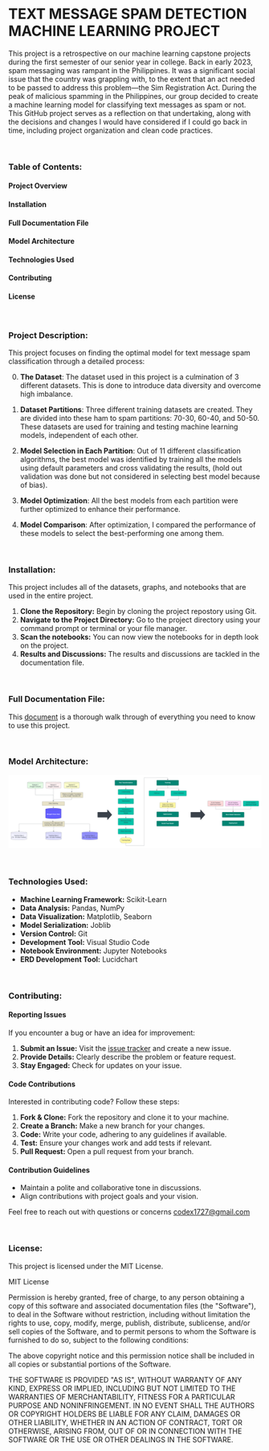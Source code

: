 # TEXT MESSAGE SPAM DETECTION MACHINE LEARNING PROJECT
This project is a retrospective on our machine learning capstone projects during the first semester of our senior year in college. Back in early 2023, spam messaging was rampant in the Philippines. It was a significant social issue that the country was grappling with, to the extent that an act needed to be passed to address this problem—the Sim Registration Act. During the peak of malicious spamming in the Philippines, our group decided to create a machine learning model for classifying text messages as spam or not. This GitHub project serves as a reflection on that undertaking, along with the decisions and changes I would have considered if I could go back in time, including project organization and clean code practices.

<br>

### Table of Contents:
#### Project Overview
#### Installation
#### Full Documentation File
#### Model Architecture
#### Technologies Used
#### Contributing
#### License

<br>

### Project Description:
This project focuses on finding the optimal model for text message spam classification through a detailed process:


0.  **The Dataset**: The dataset used in this project is a culmination of 3 different datasets. This is done to introduce data diversity and overcome high imbalance.

1. **Dataset Partitions**: Three different training datasets are created. They are divided into these ham to spam partitions: 70-30, 60-40, and 50-50. These datasets are used for training and testing machine learning models, independent of each other.

2. **Model Selection in Each Partition**: Out of 11 different classification algorithms, the best model was identified by training all the models using default parameters and cross validating the results, (hold out validation was done but not considered in selecting best model because of bias).

3. **Model Optimization**: All the best models from each partition were further optimized to enhance their performance.

4. **Model Comparison**: After optimization, I compared the performance of these models to select the best-performing one among them.

<br>

### Installation:
This project includes all of the datasets, graphs, and notebooks that are used in the entire project.

1. **Clone the Repository:** Begin by cloning the project repostory using Git.
2. **Navigate to the Project Directory:** Go to the project directory using your command prompt or terminal or your file manager.
3. **Scan the notebooks:** You can now view the notebooks for in depth look on the project.
4. **Results and Discussions:** The results and discussions are tackled in the documentation file. 

<br>

### Full Documentation File:
 
This [document](https://github.com/Dex-Astorga/ml-spam-detection/blob/main/project_documentation.pdf) is a thorough walk through of everything you need to know to use this project. 

<br>

### Model Architecture:

![Project Architecture](https://github.com/Dex-Astorga/ml-spam-detection/blob/main/project_diagram.png)

<br>

### Technologies Used:

- **Machine Learning Framework:** Scikit-Learn
- **Data Analysis:** Pandas, NumPy
- **Data Visualization:** Matplotlib, Seaborn
- **Model Serialization:** Joblib
- **Version Control:** Git
- **Development Tool:** Visual Studio Code
- **Notebook Environment:** Jupyter Notebooks
- **ERD Development Tool:** Lucidchart

<br>

### Contributing:

#### Reporting Issues

If you encounter a bug or have an idea for improvement:

1. **Submit an Issue:** Visit the [issue tracker](https://github.com/Dex-Astorga/ml-spam-detection/issues) and create a new issue.
2. **Provide Details:** Clearly describe the problem or feature request.
3. **Stay Engaged:** Check for updates on your issue.

#### Code Contributions

Interested in contributing code? Follow these steps:

1. **Fork & Clone:** Fork the repository and clone it to your machine.
2. **Create a Branch:** Make a new branch for your changes.
3. **Code:** Write your code, adhering to any guidelines if available.
4. **Test:** Ensure your changes work and add tests if relevant.
5. **Pull Request:** Open a pull request from your branch.

#### Contribution Guidelines

- Maintain a polite and collaborative tone in discussions.
- Align contributions with project goals and your vision.

Feel free to reach out with questions or concerns codex1727@gmail.com

<br>

### License:

This project is licensed under the MIT License.

MIT License

Permission is hereby granted, free of charge, to any person obtaining a copy of this software and associated documentation files (the "Software"), to deal in the Software without restriction, including without limitation the rights to use, copy, modify, merge, publish, distribute, sublicense, and/or sell copies of the Software, and to permit persons to whom the Software is furnished to do so, subject to the following conditions:

The above copyright notice and this permission notice shall be included in all copies or substantial portions of the Software.

THE SOFTWARE IS PROVIDED "AS IS", WITHOUT WARRANTY OF ANY KIND, EXPRESS OR IMPLIED, INCLUDING BUT NOT LIMITED TO THE WARRANTIES OF MERCHANTABILITY, FITNESS FOR A PARTICULAR PURPOSE AND NONINFRINGEMENT. IN NO EVENT SHALL THE AUTHORS OR COPYRIGHT HOLDERS BE LIABLE FOR ANY CLAIM, DAMAGES OR OTHER LIABILITY, WHETHER IN AN ACTION OF CONTRACT, TORT OR OTHERWISE, ARISING FROM, OUT OF OR IN CONNECTION WITH THE SOFTWARE OR THE USE OR OTHER DEALINGS IN THE SOFTWARE.

